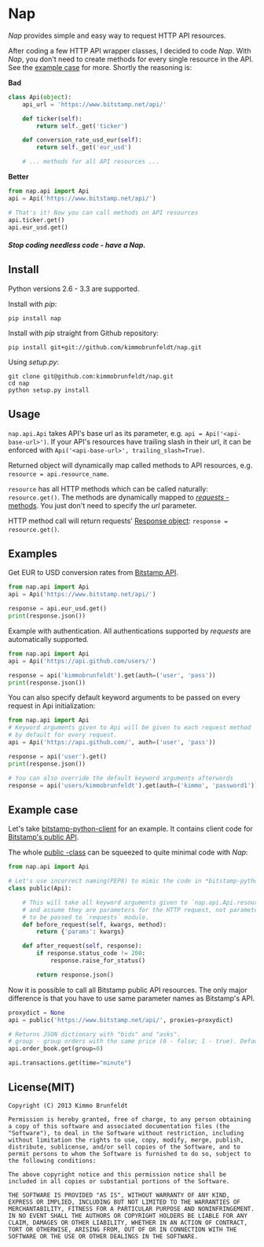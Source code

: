 # Nap

*Nap* provides simple and easy way to request HTTP API resources.

After coding a few HTTP API wrapper classes, I decided to code *Nap*. With *Nap*, you don't need to create methods for every single resource in the API. See the [example case](#example-case) for more. Shortly the reasoning is:

**Bad**

```python
class Api(object):
    api_url = 'https://www.bitstamp.net/api/'

    def ticker(self):
        return self._get('ticker')

    def conversion_rate_usd_eur(self):
        return self._get('eur_usd')

    # ... methods for all API resources ...
```

**Better**

```python
from nap.api import Api
api = Api('https://www.bitstamp.net/api/')

# That's it! Now you can call methods on API resources
api.ticker.get()
api.eur_usd.get()
```

#### *Stop coding needless code - have a Nap.*

## Install

Python versions 2.6 - 3.3 are supported.

Install with *pip*:

    pip install nap

Install with *pip* straight from Github repository:

    pip install git+git://github.com/kimmobrunfeldt/nap.git

Using *setup.py*:

    git clone git@github.com:kimmobrunfeldt/nap.git
    cd nap
    python setup.py install

## Usage

`nap.api.Api` takes API's base url as its parameter, e.g. `api = Api('<api-base-url>')`. If your API's resources have trailing slash in their url, it can be enforced with `Api('<api-base-url>', trailing_slash=True)`.

Returned object will dynamically map called methods to API resources, e.g. `resource = api.resource_name`.

`resource` has all HTTP methods which can be called naturally: `resource.get()`. The methods are dynamically mapped to [*requests* -methods](http://requests.readthedocs.org/en/latest/api/#requests.head). You just don't need to specify the *url* parameter.

HTTP method call will return requests' [Response object](http://requests.readthedocs.org/en/latest/api/#requests.Response): `response = resource.get()`.

## Examples

Get EUR to USD conversion rates from [Bitstamp API](https://www.bitstamp.net/api/).

```python
from nap.api import Api
api = Api('https://www.bitstamp.net/api/')

response = api.eur_usd.get()
print(response.json())
```

Example with authentication. All authentications supported by *requests* are automatically supported.

```python
from nap.api import Api
api = Api('https://api.github.com/users/')

response = api('kimmobrunfeldt').get(auth=('user', 'pass'))
print(response.json())
```

You can also specify default keyword arguments to be passed on every request in Api initialization:

```python
from nap.api import Api
# Keyword arguments given to Api will be given to each request method
# by default for every request.
api = Api('https://api.github.com/', auth=('user', 'pass'))

response = api('user').get()
print(response.json())

# You can also override the default keyword arguments afterwords
response = api('users/kimmobrunfeldt').get(auth=('kimmo', 'password1'))
```

## Example case

Let's take [bitstamp-python-client](https://github.com/kmadac/bitstamp-python-client/) for an example. It contains client code for [Bitstamp's public API](https://www.bitstamp.net/api/).

The whole [public -class](https://github.com/kmadac/bitstamp-python-client/blob/4cefe8ffb29cac385f018bc836376d21147b1562/bitstamp/client.py#L9) can be squeezed to quite minimal code with *Nap*:

```python
from nap.api import Api

# Let's use incorrect naming(PEP8) to mimic the code in *bitstamp-python-client*
class public(Api):

    # This will take all keyword arguments given to `nap.api.Api.resource.get()`
    # and assume they are parameters for the HTTP request, not parameters
    # to be passed to `requests` module.
    def before_request(self, kwargs, method):
        return {'params': kwargs}

    def after_request(self, response):
        if response.status_code != 200:
            response.raise_for_status()

        return response.json()

```

Now it is possible to call all Bitstamp public API resources. The only major difference is that you have to use same parameter names as Bitstamp's API.

```python
proxydict = None
api = public('https://www.bitstamp.net/api/', proxies=proxydict)

# Returns JSON dictionary with "bids" and "asks".
# group - group orders with the same price (0 - false; 1 - true). Default: 1.
api.order_book.get(group=0)

api.transactions.get(time="minute")

```

## License(MIT)

    Copyright (C) 2013 Kimmo Brunfeldt

    Permission is hereby granted, free of charge, to any person obtaining a copy of this software and associated documentation files (the "Software"), to deal in the Software without restriction, including without limitation the rights to use, copy, modify, merge, publish, distribute, sublicense, and/or sell copies of the Software, and to permit persons to whom the Software is furnished to do so, subject to the following conditions:

    The above copyright notice and this permission notice shall be included in all copies or substantial portions of the Software.

    THE SOFTWARE IS PROVIDED "AS IS", WITHOUT WARRANTY OF ANY KIND, EXPRESS OR IMPLIED, INCLUDING BUT NOT LIMITED TO THE WARRANTIES OF MERCHANTABILITY, FITNESS FOR A PARTICULAR PURPOSE AND NONINFRINGEMENT. IN NO EVENT SHALL THE AUTHORS OR COPYRIGHT HOLDERS BE LIABLE FOR ANY CLAIM, DAMAGES OR OTHER LIABILITY, WHETHER IN AN ACTION OF CONTRACT, TORT OR OTHERWISE, ARISING FROM, OUT OF OR IN CONNECTION WITH THE SOFTWARE OR THE USE OR OTHER DEALINGS IN THE SOFTWARE.